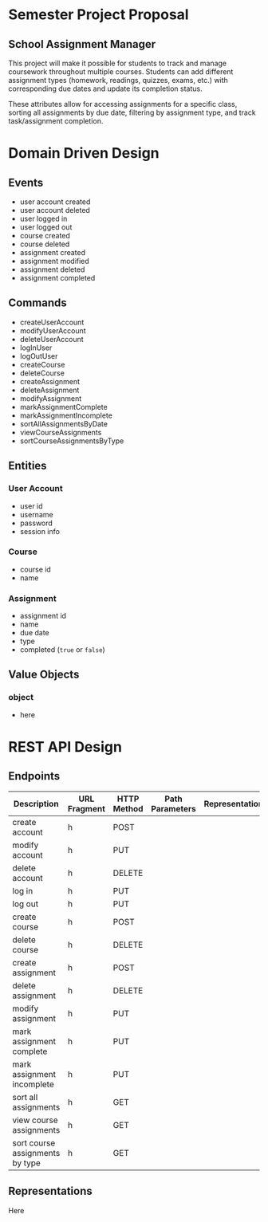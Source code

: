 # Semester Project Proposal

## School Assignment Manager

This project will make it possible for students to track and manage coursework throughout multiple courses. Students can add different assignment types (homework, readings, quizzes, exams, etc.) with corresponding due dates and update its completion status. 

These attributes allow for accessing assignments for a specific class, sorting all assignments by due date, filtering by assignment type, and track task/assignment completion. 

# Domain Driven Design

## Events

- user account created
- user account deleted
- user logged in
- user logged out
- course created
- course deleted
- assignment created
- assignment modified
- assignment deleted
- assignment completed

## Commands

- createUserAccount
- modifyUserAccount
- deleteUserAccount
- logInUser
- logOutUser
- createCourse
- deleteCourse
- createAssignment
- deleteAssignment
- modifyAssignment
- markAssignmentComplete
- markAssignmentIncomplete
- sortAllAssignmentsByDate
- viewCourseAssignments
- sortCourseAssignmentsByType 

## Entities

### User Account
- user id
- username
- password
- session info

### Course
- course id
- name

### Assignment
- assignment id
- name
- due date
- type
- completed (`true` or `false`)

## Value Objects

### object
- here

# REST API Design

## Endpoints

| Description | URL Fragment | HTTP Method | Path Parameters | Representation |
| ----------- | ------------ | ----------- | --------------- | -------------- |
| create account | h | POST |  |  |
| modify account | h | PUT |  |  | 
| delete account | h | DELETE |  |  |
| log in | h | PUT |  |  | 
| log out | h | PUT |  |  |
| create course | h | POST |  |  | 
| delete course | h | DELETE |  |  |
| create assignment | h | POST |  |  | 
| delete assignment | h | DELETE |  |  |
| modify assignment | h | PUT |  |  | 
| mark assignment complete | h | PUT |  |  |
| mark assignment incomplete | h | PUT |  |  | 
| sort all assignments | h | GET |  |  |
| view course assignments | h | GET |  |  |
| sort course assignments by type | h | GET |  |  | 

## Representations

Here

